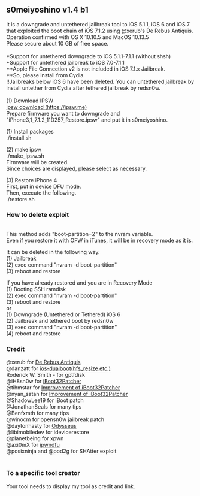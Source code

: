<h2>s0meiyoshino v1.4 b1</h2>
It is a downgrade and untethered jailbreak tool to iOS 5.1.1, iOS 6 and iOS 7 that exploited the boot chain of iOS 7.1.2 using @xerub's De Rebus Antiquis.<br/>
Operation confirmed with OS X 10.10.5 and MacOS 10.13.5</br>
Please secure about 10 GB of free space.<br/>
<br/>
*Support for untethered downgrade to iOS 5.1.1-7.1.1 (without shsh)<br/>
*Support for untethered jailbreak to iOS 7.0-7.1.1<br/>
**Apple File Connection v2 is not included in iOS 7.1.x Jailbreak. <br/>
**So, please install from Cydia.<br/>
!!Jailbreaks below iOS 6 have been deleted. You can untethered jailbreak by install untether from Cydia after tethered jailbreak by redsn0w.</br>
<br/>
(1) Download IPSW<br/>
<a href="https://ipsw.me">ipsw download (https://ipsw.me)</a><br/>
Prepare firmware you want to downgrade and "iPhone3,1_7.1.2_11D257_Restore.ipsw" and put it in s0meiyoshino.<br/>

(1) Install packages<br/>
./install.sh<br/>

(2) make ipsw<br/>
./make_ipsw.sh<br/>
Firmware will be created.<br/>
Since choices are displayed, please select as necessary.<br/>

(3) Restore iPhone 4<br/>
First, put in device DFU mode.<br/>
Then, execute the following.<br/>
./restore.sh<br/>

<h3>How to delete exploit</h3><br/>
This method adds "boot-partition=2" to the nvram variable.<br/>
Even if you restore it with OFW in iTunes, it will be in recovery mode as it is.<br/>

It can be deleted in the following way.<br/>
(1) Jailbreak<br/>
(2) exec command "nvram -d boot-partition"<br/>
(3) reboot and restore<br/>

If you have already restored and you are in Recovery Mode<br/>
(1) Booting SSH ramdisk<br/>
(2) exec command "nvram -d boot-partition"<br/>
(3) reboot and restore<br/>
or<br/>
(1) Downgrade (Untethered or Tethered) iOS 6<br/>
(2) Jailbreak and tethered boot by redsn0w<br/>
(3) exec command "nvram -d boot-partition"<br/>
(4) reboot and restore<br/>

<h3>Credit</h3>
@xerub for <a href="https://xerub.github.io/ios/iboot/2018/05/10/de-rebus-antiquis.html">De Rebus Antiquis</a><br/>
@danzatt for <a href="https://github.com/danzatt/ios-dualboot">ios-dualboot(hfs_resize etc.)</a><br/>
Roderick W. Smith - for gptfdisk<br/>
@iH8sn0w for <a href="https://github.com/iH8sn0w/iBoot32Patcher">iBoot32Patcher</a><br/>
@tihmstar for <a href="https://github.com/tihmstar/iBoot32Patcher">Improvement of iBoot32Patcher</a><br/>
@nyan_satan for <a href="https://github.com/NyanSatan/iBoot32Patcher">Improvement of iBoot32Patcher</a><br/>
@ShadowLee19 for iBoot patch<br/>
@JonathanSeals for many tips<br/>
@Benfxmth for many tips<br/>
@winocm for opensn0w jailbreak patch<br/>
@daytonhasty for <a href="https://dayt0n.com/articles/Odysseus/">Odysseus</a><br/>
@libimobiledev for idevicerestore<br/>
@planetbeing for xpwn<br/>
@axi0mX for <a href="https://github.com/axi0mX/ipwndfu">ipwndfu</a><br/>
@posixninja and @pod2g for SHAtter exploit<br/>
<br/>
<h3>To a specific tool creator</h3>
Your tool needs to display my tool as credit and link.<br/>